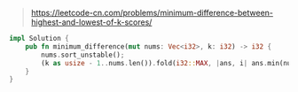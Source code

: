 > https://leetcode-cn.com/problems/minimum-difference-between-highest-and-lowest-of-k-scores/

``` rust
impl Solution {
    pub fn minimum_difference(mut nums: Vec<i32>, k: i32) -> i32 {
        nums.sort_unstable();
        (k as usize - 1..nums.len()).fold(i32::MAX, |ans, i| ans.min(nums[i] - nums[i + 1- k as usize]))
    }
}
```